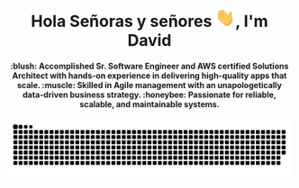 <div align="center">
<h1 align="center">Hola Señoras y señores <img width="35" src="https://github.com/1999AZZAR/1999AZZAR/blob/main/resources/img/waving.gif">, I'm David</h1>
<h4 align="center">
:blush: Accomplished Sr. Software Engineer and AWS certified Solutions Architect with hands-on experience 
 in delivering high-quality apps that scale. 
:muscle: Skilled in Agile management with an unapologetically data-driven business strategy. 
:honeybee: Passionate for reliable, scalable, and maintainable systems.
</h4>
</div>

<div align="center">
  <a href="https://www.kk-edu.com/">
  <img  src="https://github.com/1999AZZAR/1999AZZAR/blob/main/resources/img/grid-snake.svg"
       alt="snake" /></a>
</div>



<!--
**LordMoMA/LordMoMA** is a ✨ _special_ ✨ repository because its `README.md` (this file) appears on your GitHub profile.

Here are some ideas to get you started:

- 🔭 I’m currently working on ...
- 🌱 I’m currently learning ...
- 👯 I’m looking to collaborate on ...
- 🤔 I’m looking for help with ...
- 💬 Ask me about ...
- 📫 How to reach me: ...
- 😄 Pronouns: ...
- ⚡ Fun fact: ...
-->
